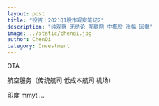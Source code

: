 ```yaml
---
layout: post
title: "投资：2021Q1股市观察笔记2"
description: "纯观察 无结论 互联网 中概股 涨幅 回撤"
image: ../static/chenqi.jpg
author: ChenQi
category: Investment
---
```


OTA

航空服务（传统航司 低成本航司 机场）

印度 mmyt ...

